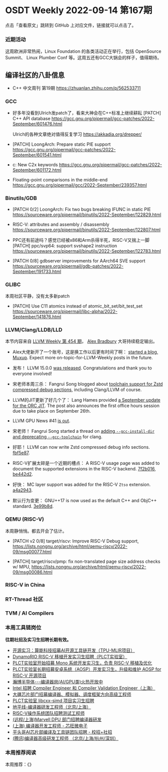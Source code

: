 # OSDT Weekly 2022-09-14 第167期

点击「查看原文」跳转到 GitHub 上对应文件，链接就可以点击了。

### 近期活动

这周欧洲非常热闹，Linux Foundation 的各类活动正在举行，包括 OpenSource Summit、 Linux Plumber Conf 等。这周五还有GCC大锅会的样子，值得期待。

## 编译社区的八卦信息

- C++ 中文周刊 第19期 https://zhuanlan.zhihu.com/p/562533711

### GCC

- 好多年没看到Ulrich发patch了，看来大神会在C++标准上继续耕耘
  [PATCH] C++ API database
  https://gcc.gnu.org/pipermail/gcc-patches/2022-September/601476.html

  Ulrich的各种文章绝对值得反复学习
  https://akkadia.org/drepper/

- [PATCH] LoongArch: Prepare static PIE support
  https://gcc.gnu.org/pipermail/gcc-patches/2022-September/601541.html

- c: New C2x keywords
  https://gcc.gnu.org/pipermail/gcc-patches/2022-September/601172.html

- Floating-point comparisons in the middle-end
  https://gcc.gnu.org/pipermail/gcc/2022-September/239357.html

### Binutils/GDB

- [PATCH 0/2] LoongArch: Fix two bugs breaking IFUNC in static PIE
  https://sourceware.org/pipermail/binutils/2022-September/122829.html

- RISC-V: attributes and assembly / disassembly
  https://sourceware.org/pipermail/binutils/2022-September/122807.html

- PPC还有前途吗？感觉已经被x86和Arm杀得半死，RISC-V又揣上一脚
  [PATCH] ppc/svp64: support svshape2 instruction
  https://sourceware.org/pipermail/binutils/2022-September/122783.html

- [PATCH 0/8] gdbserver improvements for AArch64 SVE support
  https://sourceware.org/pipermail/gdb-patches/2022-September/191733.html

### GLIBC

本周社区平静，没有太多新patch
- [PATCH] Use C11 atomics instead of atomic_bit_set/bit_test_set
  https://sourceware.org/pipermail/libc-alpha/2022-September/141876.html

### LLVM/Clang/LLDB/LLD

本节内容来自 [LLVM Weekly 第 454 期](http://llvmweekly.org/issue/454)，
[Alex Bradbury](https://www.linkedin.com/in/alex-bradbury/) 大哥持续稳定输出。

* Alex大佬新开了一个账号，这是换工作以后更有时间了啊： [started a blog, Muxup](https://muxup.com/). Expect more on-topic-for-LLVM-Weekly posts in the future.

* 发布！ LLVM 15.0.0 [was released](https://discourse.llvm.org/t/llvm-15-0-0-release/65099).  Congratulations and thank you to everyone involved!

* 宋老师本周三杀： Fangrui Song blogged about [toolchain support for Zstd compressed debug sections](https://maskray.me/blog/2022-09-09-zstd-compressed-debug-sections), including Clang/LLVM of course.

* LLVM的JIT更新了好几个了： Lang Hames provided [a September update for the ORC JIT](https://discourse.llvm.org/t/orc-jit-update-office-hours-september-2022/65104).  The post also announces the first office hours session due to take place on September 26th.

* LLVM GPU News #41 [is out](https://discourse.llvm.org/t/llvm-gpu-news-41-september-9-2022/65209).

* 宋老师！ Fangrui Song started a thread on [adding `--gcc-install-dir` and deprecating `--gcc-toolchain`](https://discourse.llvm.org/t/add-gcc-install-dir-deprecate-gcc-toolchain-and-remove-gcc-install-prefix/65091) for clang.

* 好耶！ LLVM can now write Zstd compressed debug info sections.
  [fbf5e87](https://reviews.llvm.org/rGfbf5e87219c5).

* RISC-V扩展太碎是一个近期的槽点： A RISC-V usage page was added to document the supported extensions in the RISC-V backend.
  [7f2b016](https://reviews.llvm.org/rG7f2b016b8204),
  [be442d2](https://reviews.llvm.org/rGbe442d2f127c).

* 好快： MC layer support was added for the RISC-V `Ztso` extension.
  [a4a2943](https://reviews.llvm.org/rGa4a29438f451).

* 默认行为变更： GNU++17 is now used as the default C++ and ObjC++ standard.
  [3e99b8d](https://reviews.llvm.org/rG3e99b8d947ac).


### QEMU (RISC-V)

本周静悄悄。都去开会了估计。

- [PATCH v2 0/8] target/riscv: Improve RISC-V Debug support,
  https://lists.nongnu.org/archive/html/qemu-riscv/2022-09/msg00077.html

- [PATCH] target/riscv/pmp: fix non-translated page size address checks w/ MPU,
  https://lists.nongnu.org/archive/html/qemu-riscv/2022-09/msg00086.html

### RISC-V in China

### RT-Thread 社区

### TVM / AI Compilers

### 本周工具链岗位

**往期社招及实习生招聘长期有效。**

- [开源实习：算能科技招募AI开源工具链开发（TPU-MLIR项目）](https://mp.weixin.qq.com/s/IBJh0ip4k11PzIMZecsWSw)
- [DynamoRIO RISC-V 移植开发实习生招聘（PLCT实验室）](https://mp.weixin.qq.com/s/J_5TjT6DOqeOXJXQI5VQxw)
- [PLCT实验室开始招募 Mono 系统开发实习生，负责 RISC-V 移植及优化](https://mp.weixin.qq.com/s/whEW7Hay1jIP1tBzIPay1A)
- [PLCT实验室长期招募安卓系统（AOSP）开发实习生，升级和维护 AOSP for RISC-V 开源项目](https://mp.weixin.qq.com/s/dJP2cEB1nex2inR5c-cJog)
- [瀚博半导体---编译器岗(AI/GPU类)火热开放中](https://mp.weixin.qq.com/s/8_KjZYa2Il4PglaGyBWk4Q)
- [Intel 招聘 Compiler Engineer 和 Compiler Validation Engineer（上海）](https://mp.weixin.qq.com/s/I3DWxXODNoLRr0kN2xMZLQ)
- [大疆芯片部门招募编译器、模拟器、调度框架方向高级工程师](https://mp.weixin.qq.com/s/Wn5NzAtUTwQNXKRvMVQWLA)
- [PLCT实验室 libcxx-simd 项目实习生招聘](https://mp.weixin.qq.com/s/EIVx5cY74GlodirySY97Qw)
- [地平线-编译器研发工程师（北京/上海）](https://mp.weixin.qq.com/s/MYObl7iWIbyrTz9hCmKWYA)
- [RISC-V操作系统团队招聘测试工程师](https://mp.weixin.qq.com/s/inLFS4pI1F74m_oJ2I7xjQ)
- [(远程/上海)Marvell DPU 部门招聘编译器研发](https://mp.weixin.qq.com/s/B6JjAhF3TZjezD1tjYHDaw)
- [(上海) 编译器开发工程师 - 芯旺微电子](https://mp.weixin.qq.com/s/nqe1-7qffnc0CaejYkpKyw)
- [平头哥AI芯片部编译及工具链团队招聘 - 校招+社招](https://mp.weixin.qq.com/s/kARbXtJotRPCNMrV-yOanA)
- [(腾讯)编译器高级研发工程师 （北京/上海/杭州/深圳）](https://mp.weixin.qq.com/s/DF-2qmHmpKZtJ1djHXM1Ug)

### 本周推荐阅读

本周推荐：《》
